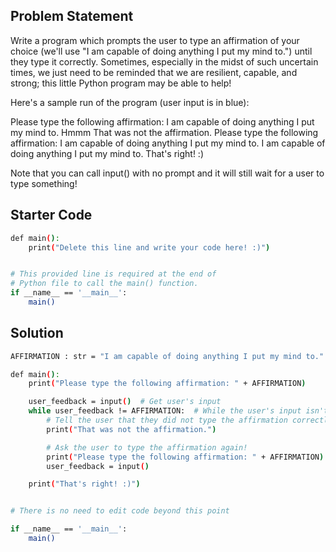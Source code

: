 ## Problem Statement

Write a program which prompts the user to type an affirmation of your choice (we'll use "I am capable of doing anything I put my mind to.") until they type it correctly. Sometimes, especially in the midst of such uncertain times, we just need to be reminded that we are resilient, capable, and strong; this little Python program may be able to help!

Here's a sample run of the program (user input is in blue):

Please type the following affirmation: I am capable of doing anything I put my mind to. 
Hmmm 
That was not the affirmation. 
Please type the following affirmation: I am capable of doing anything I put my mind to. 
I am capable of doing anything I put my mind to. 
That's right! :)

Note that you can call input() with no prompt and it will still wait for a user to type something!

## Starter Code

```bash
def main():
    print("Delete this line and write your code here! :)")


# This provided line is required at the end of
# Python file to call the main() function.
if __name__ == '__main__':
    main()
```

## Solution
```bash
AFFIRMATION : str = "I am capable of doing anything I put my mind to."

def main():
    print("Please type the following affirmation: " + AFFIRMATION)

    user_feedback = input()  # Get user's input
    while user_feedback != AFFIRMATION:  # While the user's input isn't the affirmation
        # Tell the user that they did not type the affirmation correctly
        print("That was not the affirmation.")

        # Ask the user to type the affirmation again!
        print("Please type the following affirmation: " + AFFIRMATION)
        user_feedback = input()

    print("That's right! :)")


# There is no need to edit code beyond this point

if __name__ == '__main__':
    main()
```